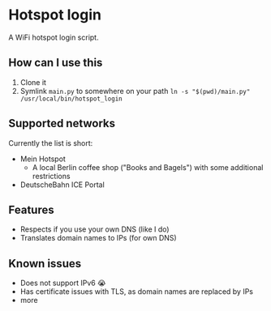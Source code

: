 # Hotspot login

A WiFi hotspot login script.


## How can I use this

1. Clone it
2. Symlink `main.py` to somewhere on your path
    ```ln -s "$(pwd)/main.py" /usr/local/bin/hotspot_login```


## Supported networks

Currently the list is short:
- Mein Hotspot
    - A local Berlin coffee shop ("Books and Bagels") with some additional restrictions
- DeutscheBahn ICE Portal


## Features
- Respects if you use your own DNS (like I do)
- Translates domain names to IPs (for own DNS)


## Known issues
- Does not support IPv6 :sob:
- Has certificate issues with TLS, as domain names are replaced by IPs
- more